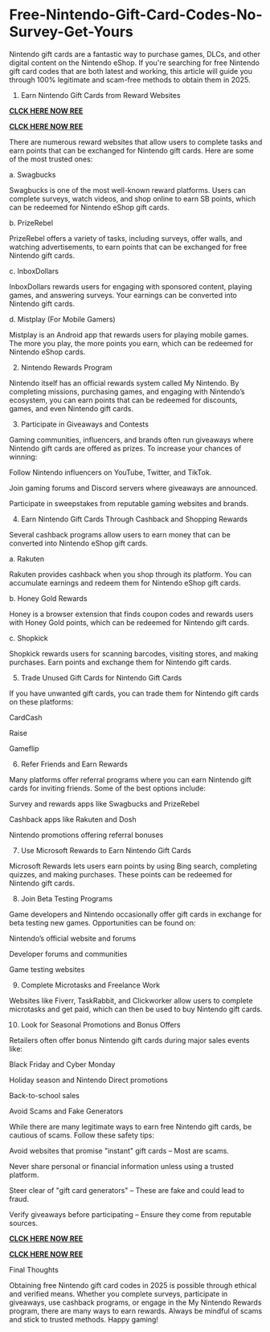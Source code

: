 # Free-Nintendo-Gift-Card-Codes-No-Survey-Get-Yours
Nintendo gift cards are a fantastic way to purchase games, DLCs, and other digital content on the Nintendo eShop. If you're searching for free Nintendo gift card codes that are both latest and working, this article will guide you through 100% legitimate and scam-free methods to obtain them in 2025.

1. Earn Nintendo Gift Cards from Reward Websites

**[CLCK HERE NOW REE](https://tinyurl.com/nintendocard20)**

**[CLCK HERE NOW REE](https://tinyurl.com/nintendocard20)**

There are numerous reward websites that allow users to complete tasks and earn points that can be exchanged for Nintendo gift cards. Here are some of the most trusted ones:

a. Swagbucks

Swagbucks is one of the most well-known reward platforms. Users can complete surveys, watch videos, and shop online to earn SB points, which can be redeemed for Nintendo eShop gift cards.

b. PrizeRebel

PrizeRebel offers a variety of tasks, including surveys, offer walls, and watching advertisements, to earn points that can be exchanged for free Nintendo gift cards.

c. InboxDollars

InboxDollars rewards users for engaging with sponsored content, playing games, and answering surveys. Your earnings can be converted into Nintendo gift cards.

d. Mistplay (For Mobile Gamers)

Mistplay is an Android app that rewards users for playing mobile games. The more you play, the more points you earn, which can be redeemed for Nintendo eShop cards.

2. Nintendo Rewards Program

Nintendo itself has an official rewards system called My Nintendo. By completing missions, purchasing games, and engaging with Nintendo’s ecosystem, you can earn points that can be redeemed for discounts, games, and even Nintendo gift cards.

3. Participate in Giveaways and Contests

Gaming communities, influencers, and brands often run giveaways where Nintendo gift cards are offered as prizes. To increase your chances of winning:

Follow Nintendo influencers on YouTube, Twitter, and TikTok.

Join gaming forums and Discord servers where giveaways are announced.

Participate in sweepstakes from reputable gaming websites and brands.

4. Earn Nintendo Gift Cards Through Cashback and Shopping Rewards

Several cashback programs allow users to earn money that can be converted into Nintendo eShop gift cards.

a. Rakuten

Rakuten provides cashback when you shop through its platform. You can accumulate earnings and redeem them for Nintendo eShop gift cards.

b. Honey Gold Rewards

Honey is a browser extension that finds coupon codes and rewards users with Honey Gold points, which can be redeemed for Nintendo gift cards.

c. Shopkick

Shopkick rewards users for scanning barcodes, visiting stores, and making purchases. Earn points and exchange them for Nintendo gift cards.

5. Trade Unused Gift Cards for Nintendo Gift Cards

If you have unwanted gift cards, you can trade them for Nintendo gift cards on these platforms:

CardCash

Raise

Gameflip

6. Refer Friends and Earn Rewards

Many platforms offer referral programs where you can earn Nintendo gift cards for inviting friends. Some of the best options include:

Survey and rewards apps like Swagbucks and PrizeRebel

Cashback apps like Rakuten and Dosh

Nintendo promotions offering referral bonuses

7. Use Microsoft Rewards to Earn Nintendo Gift Cards

Microsoft Rewards lets users earn points by using Bing search, completing quizzes, and making purchases. These points can be redeemed for Nintendo gift cards.

8. Join Beta Testing Programs

Game developers and Nintendo occasionally offer gift cards in exchange for beta testing new games. Opportunities can be found on:

Nintendo’s official website and forums

Developer forums and communities

Game testing websites

9. Complete Microtasks and Freelance Work

Websites like Fiverr, TaskRabbit, and Clickworker allow users to complete microtasks and get paid, which can then be used to buy Nintendo gift cards.

10. Look for Seasonal Promotions and Bonus Offers

Retailers often offer bonus Nintendo gift cards during major sales events like:

Black Friday and Cyber Monday

Holiday season and Nintendo Direct promotions

Back-to-school sales

Avoid Scams and Fake Generators

While there are many legitimate ways to earn free Nintendo gift cards, be cautious of scams. Follow these safety tips:

Avoid websites that promise "instant" gift cards – Most are scams.

Never share personal or financial information unless using a trusted platform.

Steer clear of "gift card generators" – These are fake and could lead to fraud.

Verify giveaways before participating – Ensure they come from reputable sources.

**[CLCK HERE NOW REE](https://tinyurl.com/nintendocard20)**

**[CLCK HERE NOW REE](https://tinyurl.com/nintendocard20)**

Final Thoughts

Obtaining free Nintendo gift card codes in 2025 is possible through ethical and verified means. Whether you complete surveys, participate in giveaways, use cashback programs, or engage in the My Nintendo Rewards program, there are many ways to earn rewards. Always be mindful of scams and stick to trusted methods. Happy gaming!
